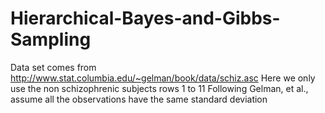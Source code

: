 # Hierarchical-Bayes-and-Gibbs-Sampling
Data set comes from http://www.stat.columbia.edu/~gelman/book/data/schiz.asc
Here we only use the non schizophrenic subjects rows 1 to 11
Following Gelman, et al., assume all the observations have the same standard deviation
